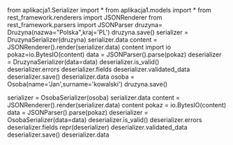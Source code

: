 from aplikacja1.Serializer import *
from aplikacja1.models import *
from rest_framework.renderers import JSONRenderer
from rest_framework.parsers import JSONParser
druzyna= Druzyna(nazwa="Polska",kraj='PL')
druzyna.save()
serializer = DruzynaSerializer(druzyna)
serializer.data
content = JSONRenderer().render(serializer.data)
content
import io
pokaz=io.BytesIO(content)
data = JSONParser().parse(pokaz)
deserializer = DruzynaSerializer(data=data)
deserializer.is_valid()  
deserializer.errors 
deserializer.fields 
deserializer.validated_data 
deserializer.save()
deserializer.data
osoba = Osoba(name='Jan',surname='kowalski')
druzyna.save()

serializer = OsobaSerializer(osoba)
serializer.data
content = JSONRenderer().render(serializer.data)
content
pokaz = io.BytesIO(content)
data = JSONParser().parse(pokaz)
deserializer = OsobaSerializer(data=data)
deserializer.is_valid()
deserializer.errors
deserializer.fields
repr(deserializer)
deserializer.validated_data
deserializer.save()
deserializer.data




